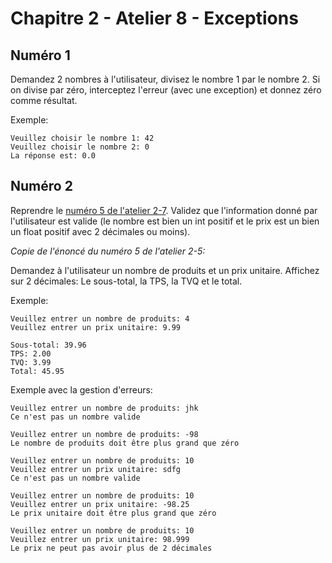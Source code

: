 # Chapitre 2 - Atelier 8 - Exceptions

## Numéro 1

Demandez 2 nombres à l'utilisateur, divisez le nombre 1 par le nombre 2. Si on divise par zéro, interceptez l'erreur (avec une exception) et donnez zéro comme résultat.

Exemple:

```
Veuillez choisir le nombre 1: 42
Veuillez choisir le nombre 2: 0
La réponse est: 0.0
```

## Numéro 2

Reprendre le [numéro 5 de l'atelier 2-7](atelier7.md). Validez que l'information donné par l'utilisateur est valide (le nombre est bien un int positif et le prix est un bien un float positif avec 2 décimales ou moins).

*Copie de l'énoncé du numéro 5 de l'atelier 2-5:*

Demandez à l'utilisateur un nombre de produits et un prix unitaire. Affichez sur 2 décimales: Le sous-total, la TPS, la TVQ et le total.

Exemple:
```
Veuillez entrer un nombre de produits: 4
Veuillez entrer un prix unitaire: 9.99

Sous-total: 39.96
TPS: 2.00
TVQ: 3.99
Total: 45.95
```

Exemple avec la gestion d'erreurs:
```
Veuillez entrer un nombre de produits: jhk
Ce n'est pas un nombre valide

Veuillez entrer un nombre de produits: -98
Le nombre de produits doit être plus grand que zéro

Veuillez entrer un nombre de produits: 10
Veuillez entrer un prix unitaire: sdfg
Ce n'est pas un nombre valide

Veuillez entrer un nombre de produits: 10
Veuillez entrer un prix unitaire: -98.25
Le prix unitaire doit être plus grand que zéro

Veuillez entrer un nombre de produits: 10
Veuillez entrer un prix unitaire: 98.999
Le prix ne peut pas avoir plus de 2 décimales
```